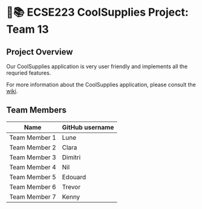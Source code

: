 # :triangular_ruler::books: ECSE223 CoolSupplies Project: Team 13

## Project Overview

Our CoolSupplies application is very user friendly and implements all the requried features. 

For more information about the CoolSupplies application, please consult the [wiki](../../wiki).

## Team Members

| Name          | GitHub username |
| ------------- | --------------- |
| Team Member 1 | Lune            |
| Team Member 2 | Clara           |
| Team Member 3 | Dimitri         |
| Team Member 4 | Nil             |
| Team Member 5 | Edouard         |
| Team Member 6 | Trevor          |
| Team Member 7 | Kenny           |
